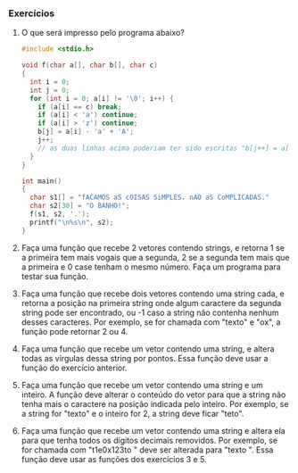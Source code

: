 ### Exercícios

1. O que será impresso pelo programa abaixo?
   ```c
   #include <stdio.h>

   void f(char a[], char b[], char c)
   {
     int i = 0;
     int j = 0;
     for (int i = 0; a[i] != '\0'; i++) {
       if (a[i] == c) break;
       if (a[i] < 'a') continue;
       if (a[i] > 'z') continue;
       b[j] = a[i] - 'a' + 'A';
       j++;
       // as duas linhas acima poderiam ter sido escritas "b[j++] = a[i];"
     }
   }

   int main()
   {
     char s1[] = "fACAMOS aS cOISAS SiMPLES. nAO aS CoMPLICADAS."
     char s2[30] = "O BANHO!";
     f(s1, s2, '.');
     printf("\n%s\n", s2);
   }
   ```

2. Faça uma função que recebe 2 vetores contendo strings, e retorna 1 se a primeira tem mais vogais que a segunda, 2 se a segunda tem mais que a primeira e 0 case tenham o mesmo número. Faça um programa para testar sua função.
3. Faça uma função que recebe dois vetores contendo uma string cada, e retorna a posição na primeira string onde algum caractere da segunda string pode ser encontrado, ou -1 caso a string não contenha nenhum desses caracteres. Por exemplo, se for chamada com "texto" e "ox", a função pode retornar 2 ou 4.
4. Faça uma função que recebe um vetor contendo uma string, e altera todas as vírgulas dessa string por pontos. Essa função deve usar a função do exercício anterior.
5. Faça uma função que recebe um vetor contendo uma string e um inteiro. A função deve alterar o conteúdo do vetor para que a string não tenha mais o caractere na posição indicada pelo inteiro. Por exemplo, se a string for "texto" e o inteiro for 2, a string deve ficar "teto".
6. Faça uma função que recebe um vetor contendo uma string e altera ela para que tenha todos os dígitos decimais removidos. Por exemplo, se for chamada com "t1e0x123to " deve ser alterada para "texto ". Essa função deve usar as funções dos exercícios 3 e 5.
